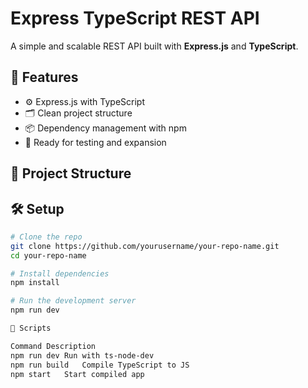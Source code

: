 # Express TypeScript REST API

A simple and scalable REST API built with **Express.js** and **TypeScript**.

## 🚀 Features

- ⚙️ Express.js with TypeScript
- 🗂️ Clean project structure
- 📦 Dependency management with npm
- 🧪 Ready for testing and expansion

## 📁 Project Structure


## 🛠️ Setup

```bash
# Clone the repo
git clone https://github.com/yourusername/your-repo-name.git
cd your-repo-name

# Install dependencies
npm install

# Run the development server
npm run dev 

🧪 Scripts

Command	Description
npm run dev	Run with ts-node-dev
npm run build	Compile TypeScript to JS
npm start	Start compiled app
